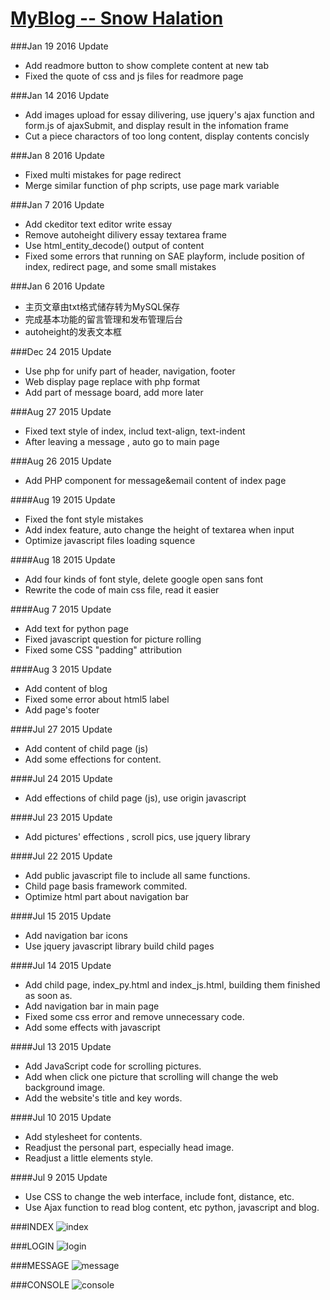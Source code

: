 # [MyBlog -- Snow Halation](http://myhalation.applinzi.com/)

###Jan 19 2016 Update
* Add readmore button to show complete content at new tab
* Fixed the quote of css and js files for readmore page


###Jan 14 2016 Update
* Add images upload for essay dilivering, use jquery's ajax function and form.js of ajaxSubmit, and display result in the infomation frame
* Cut a piece charactors of too long content, display contents concisly

###Jan 8 2016 Update
* Fixed multi mistakes for page redirect
* Merge similar function of php scripts, use page mark variable 

###Jan 7 2016 Update
* Add ckeditor text editor write essay
* Remove autoheight dilivery essay textarea frame
* Use html_entity_decode() output of content
* Fixed some errors that running on SAE playform, include position of index, redirect page, and some small mistakes

###Jan 6 2016 Update
* 主页文章由txt格式储存转为MySQL保存
* 完成基本功能的留言管理和发布管理后台
* autoheight的发表文本框

###Dec 24 2015 Update
* Use php for unify part of header, navigation, footer
* Web display page replace with php format
* Add part of message board, add more later 

###Aug 27 2015 Update
* Fixed text style of index, includ text-align, text-indent
* After leaving a message , auto go to main page

###Aug 26 2015 Update
* Add PHP component for message&email content of index page

####Aug 19 2015 Update
* Fixed the font style mistakes
* Add index feature, auto change the height of textarea when input
* Optimize javascript files loading squence

####Aug 18 2015 Update
* Add four kinds of font style, delete google open sans font
* Rewrite the code of main css file, read it easier

####Aug 7 2015 Update
* Add text for python page
* Fixed javascript question for picture rolling
* Fixed some CSS "padding" attribution

####Aug 3 2015 Update
* Add content of blog
* Fixed some error about html5 label
* Add page's footer

####Jul 27 2015 Update
* Add content of child page (js)
* Add some effections for content.

####Jul 24 2015 Update
* Add effections of child page (js), use origin javascript

####Jul 23 2015 Update
* Add pictures' effections , scroll pics, use jquery library

####Jul 22 2015 Update
* Add public javascript file to include all same functions.
* Child page basis framework commited.
* Optimize html part about navigation bar

####Jul 15 2015 Update
* Add navigation bar icons
* Use jquery javascript library build child pages

####Jul 14 2015 Update
* Add child page, index_py.html and index_js.html, building them finished as soon as.
* Add navigation bar in main page
* Fixed some css error and remove unnecessary code.
* Add some effects with javascript

####Jul 13 2015 Update
* Add JavaScript code for scrolling pictures.
* Add when click one picture that scrolling will change the web background image.
* Add the website's title and key words.

####Jul 10 2015 Update
* Add stylesheet for contents.
* Readjust the personal part, especially head image.
* Readjust a little elements style.

####Jul 9 2015 Update
* Use CSS to change the web interface, include font, distance, etc.
* Use Ajax function to read blog content, etc python, javascript and blog.


###INDEX
![index](http://img.hoop8.com/attachments/1603/2033030984498.jpg)


###LOGIN
![login](http://img.hoop8.com/attachments/1603/9583030984498.png)


###MESSAGE
![message](http://img.hoop8.com/attachments/1603/2213030984498.jpg)


###CONSOLE
![console](http://img.hoop8.com/attachments/1603/0213030984498.png)